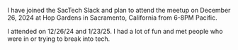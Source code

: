 I have joined the SacTech Slack and plan to attend the meetup on December 26, 2024 at Hop Gardens in Sacramento, California from 6-8PM Pacific.

I attended on 12/26/24 and 1/23/25. I had a lot of fun and met people who were in or trying to break into tech.
